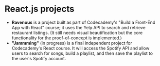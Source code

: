 # React.js projects

* **Ravenous** is a project built as part of Codecademy's "Build a Front-End App with React" course; it uses the Yelp API to search and retrieve restaurant listings. (It still needs visual beautification but the core functionality for the proof-of-concept is implemented.)
* **"Jammming"** (in progress) is a final independent project for Codecademy's React course. It will access the Spotify API and allow users to search for songs, build a playlist, and then save the playlist to the user's Spotify account.

